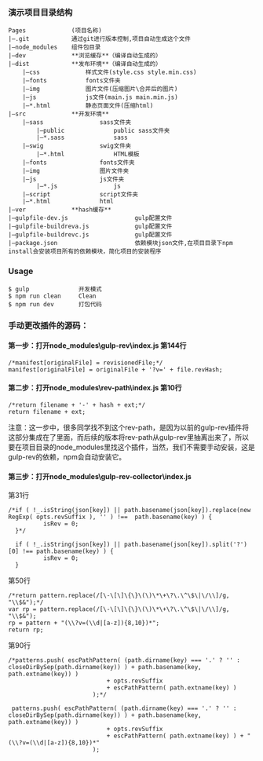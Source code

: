 ### 演示项目目录结构

    Pages             (项目名称)
    |–.git            通过git进行版本控制,项目自动生成这个文件
    |–node_modules    组件包目录
    |–dev             **浏览缓存**（编译自动生成的）
    |–dist            **发布环境**（编译自动生成的）
        |–css             样式文件(style.css style.min.css)
        |–fonts           fonts文件夹
        |–img             图片文件(压缩图片\合并后的图片)
        |–js              js文件(main.js main.min.js)
        |–*.html          静态页面文件(压缩html)
    |–src             **开发环境**
        |–sass                sass文件夹
            |–public              public sass文件夹
            |–*.sass              sass
        |–swig                swig文件夹
            |–*.html              HTML模板
        |–fonts               fonts文件夹
        |–img                 图片文件夹
        |–js                  js文件夹
            |–*.js                js
        |–script              script文件夹
        |–*.html              html
    |–ver             **hash缓存**
    |–gulpfile-dev.js                   gulp配置文件
    |–gulpfile-buildreva.js             gulp配置文件
    |–gulpfile-buildrevc.js             gulp配置文件
    |–package.json                      依赖模块json文件,在项目目录下npm install会安装项目所有的依赖模块，简化项目的安装程序

### Usage

	$ gulp              开发模式
    $ npm run clean     Clean
	$ npm run dev       打包代码


### 手动更改插件的源码：

#### 第一步：打开node_modules\gulp-rev\index.js 第144行

    /*manifest[originalFile] = revisionedFile;*/
    manifest[originalFile] = originalFile + '?v=' + file.revHash;
    
#### 第二步：打开node_modules\rev-path\index.js 第10行

    /*return filename + '-' + hash + ext;*/
    return filename + ext;
注意：这一步中，很多同学找不到这个rev-path，是因为以前的gulp-rev插件将这部分集成在了里面，而后续的版本将rev-path从gulp-rev里抽离出来了，所以要在项目目录的node_modules里找这个插件，当然，我们不需要手动安装，这是gulp-rev的依赖，npm会自动安装它。

#### 第三步：打开node_modules\gulp-rev-collector\index.js 

第31行

    /*if ( !_.isString(json[key]) || path.basename(json[key]).replace(new RegExp( opts.revSuffix ), '' ) !==  path.basename(key) ) {
              isRev = 0;
      }*/

      if ( !_.isString(json[key]) || path.basename(json[key]).split('?')[0] !== path.basename(key) ) {
              isRev = 0;
      }

第50行

    /*return pattern.replace(/[\-\[\]\{\}\(\)\*\+\?\.\^\$\|\/\\]/g, "\\$&");*/
    var rp = pattern.replace(/[\-\[\]\{\}\(\)\*\+\?\.\^\$\|\/\\]/g, "\\$&");
    rp = pattern + "(\\?v=(\\d|[a-z]){8,10})*";
    return rp;
第90行

    /*patterns.push( escPathPattern( (path.dirname(key) === '.' ? '' : closeDirBySep(path.dirname(key)) ) + path.basename(key, path.extname(key)) )
                                + opts.revSuffix
                                + escPathPattern( path.extname(key) )
                            );*/

     patterns.push( escPathPattern( (path.dirname(key) === '.' ? '' : closeDirBySep(path.dirname(key)) ) + path.basename(key, path.extname(key)) )
                                + opts.revSuffix
                                + escPathPattern( path.extname(key) ) + "(\\?v=(\\d|[a-z]){8,10})*"
                            );